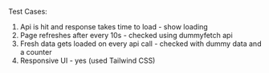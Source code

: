 Test Cases:

1. Api is hit and response takes time to load - show loading
2. Page refreshes after every 10s - checked using dummyfetch api
3. Fresh data gets loaded on every api call - checked with dummy data and a counter
4. Responsive UI - yes (used Tailwind CSS)
